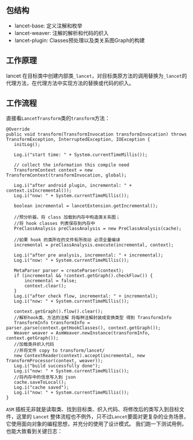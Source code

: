## 包结构
 - lancet-base: 定义注解和枚举
 - lancet-weaver: 注解的解析和代码的织入
 - lancet-plugin: Classes预处理以及类关系图Graph的构建

 ## 工作原理
 lancet 在目标类中创建内部类`_lancet`，对目标类原方法的调用替换为`_lancet`的代理方法，在代理方法中实现方法的替换或代码的织入。

 ## 工作流程
 直接看`LancetTransform`类的`transform`方法：
 ```
@Override
public void transform(TransformInvocation transformInvocation) throws TransformException, InterruptedException, IOException {
    initLog();

    Log.i("start time: " + System.currentTimeMillis());

    // collect the information this compile need
    TransformContext context = new TransformContext(transformInvocation, global);

    Log.i("after android plugin, incremental: " + context.isIncremental());
    Log.i("now: " + System.currentTimeMillis());

    boolean incremental = lancetExtension.getIncremental();

    //预分析器，将 class 加载到内存中构造类关系图；
    //将 hook classes 列表保存到内存中
    PreClassAnalysis preClassAnalysis = new PreClassAnalysis(cache);

    //如果 hook 的类所在的文件有所改动 必须全量编译
    incremental = preClassAnalysis.execute(incremental, context);

    Log.i("after pre analysis, incremental: " + incremental);
    Log.i("now: " + System.currentTimeMillis());

    MetaParser parser = createParser(context);
    if (incremental && !context.getGraph().checkFlow()) {
        incremental = false;
        context.clear();
    }
    Log.i("after check flow, incremental: " + incremental);
    Log.i("now: " + System.currentTimeMillis());

    context.getGraph().flow().clear();
    //解析hook类、方法的注解 将每种注解封装成变换类型 得到 TransformInfo
    TransformInfo transformInfo = parser.parse(context.getHookClasses(), context.getGraph());
    Weaver weaver = AsmWeaver.newInstance(transformInfo, context.getGraph());
    //加载类并织入代码
    //并将文件 copy to transform/lancet/
    new ContextReader(context).accept(incremental, new TransformProcessor(context, weaver));
    Log.i("build successfully done");
    Log.i("now: " + System.currentTimeMillis());
    //将内存中的信息写入到 json
    cache.saveToLocal();
    Log.i("cache saved");
    Log.i("now: " + System.currentTimeMillis());
}
 ```
`ASM` 插桩无非就是读取类、找到目标类、织入代码、将修改后的类写入到目标文件，这里的 `Lancet` 整体流程也不例外，只不过`Lancet`要面对更复杂的业务场景，它使用面向对象的编程思想，并充分的使用了设计模式。
我们跑一下测试用例，也能大致看到关键日志：
```

```